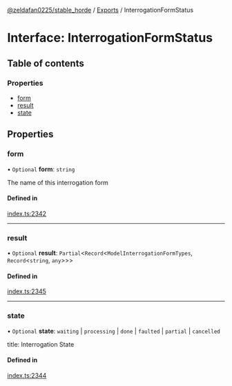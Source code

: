 [@zeldafan0225/stable_horde](../README.md) / [Exports](../modules.md) / InterrogationFormStatus

# Interface: InterrogationFormStatus

## Table of contents

### Properties

- [form](InterrogationFormStatus.md#form)
- [result](InterrogationFormStatus.md#result)
- [state](InterrogationFormStatus.md#state)

## Properties

### form

• `Optional` **form**: `string`

The name of this interrogation form

#### Defined in

[index.ts:2342](https://github.com/ZeldaFan0225/stable_horde/blob/bf3b9d2/index.ts#L2342)

___

### result

• `Optional` **result**: `Partial`<`Record`<`ModelInterrogationFormTypes`, `Record`<`string`, `any`\>\>\>

#### Defined in

[index.ts:2345](https://github.com/ZeldaFan0225/stable_horde/blob/bf3b9d2/index.ts#L2345)

___

### state

• `Optional` **state**: `waiting` \| `processing` \| `done` \| `faulted` \| `partial` \| `cancelled`

title: Interrogation State

#### Defined in

[index.ts:2344](https://github.com/ZeldaFan0225/stable_horde/blob/bf3b9d2/index.ts#L2344)
